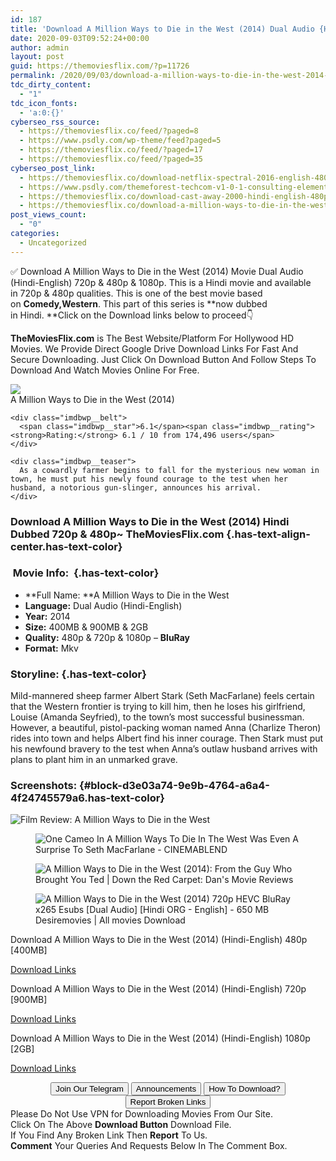 ```yaml
---
id: 187
title: 'Download A Million Ways to Die in the West (2014) Dual Audio {Hindi-English} 480p [400MB] || 720p [900MB] || 1080p [2GB]'
date: 2020-09-03T09:52:24+00:00
author: admin
layout: post
guid: https://themoviesflix.com/?p=11726
permalink: /2020/09/03/download-a-million-ways-to-die-in-the-west-2014-dual-audio-hindi-english-480p-400mb-720p-900mb-1080p-2gb/
tdc_dirty_content:
  - "1"
tdc_icon_fonts:
  - 'a:0:{}'
cyberseo_rss_source:
  - https://themoviesflix.co/feed/?paged=8
  - https://www.psdly.com/wp-theme/feed?paged=5
  - https://themoviesflix.co/feed/?paged=17
  - https://themoviesflix.co/feed/?paged=35
cyberseo_post_link:
  - https://themoviesflix.co/download-netflix-spectral-2016-english-480p-720p-1080p/
  - https://www.psdly.com/themeforest-techcom-v1-0-1-consulting-elementor-kit-25933062
  - https://themoviesflix.co/download-cast-away-2000-hindi-english-480p-720p/
  - https://themoviesflix.co/download-a-million-ways-to-die-in-the-west-2014-hindi-480p-720p-1080p/
post_views_count:
  - "0"
categories:
  - Uncategorized
---
```

✅ Download A Million Ways to Die in the West (2014)&nbsp;Movie&nbsp;Dual Audio (Hindi-English)&nbsp;720p&nbsp;&&nbsp;480p&nbsp;& 1080p. This is a Hindi movie and available in&nbsp;720p&nbsp;&&nbsp;480p&nbsp;qualities. This is one of the best movie based on&nbsp;**Comedy,Western**. This part of this series is&nbsp;**now dubbed in&nbsp;Hindi.&nbsp;**Click on the Download links below to proceed👇

**TheMoviesFlix.com**&nbsp;is The Best Website/Platform For Hollywood HD Movies. We Provide Direct Google Drive Download Links For Fast And Secure Downloading. Just Click On Download Button And Follow Steps To Download And Watch Movies Online For Free.

<div class="imdbwp imdbwp--movie dark">
  <div class="imdbwp__thumb">
    <a class="imdbwp__link" target="_blank" title="A Million Ways to Die in the West" href="https://www.imdb.com/title/tt2557490/" rel="nofollow noopener noreferrer"><img class="imdbwp__img" src="https://m.media-amazon.com/images/M/MV5BMTQ0NDcyNjg0MV5BMl5BanBnXkFtZTgwMzk4NTA4MTE@._V1_SX300.jpg" /></a>
  </div>
  
  <div class="imdbwp__content">
    <div class="imdbwp__header">
      <span class="imdbwp__title">A Million Ways to Die in the West</span> (2014)
    </div>
    
    <div class="imdbwp__belt">
      <span class="imdbwp__star">6.1</span><span class="imdbwp__rating"><strong>Rating:</strong> 6.1 / 10 from 174,496 users</span>
    </div>
    
    <div class="imdbwp__teaser">
      As a cowardly farmer begins to fall for the mysterious new woman in town, he must put his newly found courage to the test when her husband, a notorious gun-slinger, announces his arrival.
    </div>
  </div>
</div>

### Download A Million Ways to Die in the West (2014) Hindi Dubbed 720p & 480p~ TheMoviesFlix.com {.has-text-align-center.has-text-color}

### &nbsp;Movie Info:&nbsp; {.has-text-color}

  * **Full Name:&nbsp;**A Million Ways to Die in the West
  * **Language:**&nbsp;Dual Audio (Hindi-English)
  * **Year:**&nbsp;2014
  * **Size:**&nbsp;400MB & 900MB & 2GB
  * **Quality:**&nbsp;480p & 720p & 1080p –&nbsp;**BluRay**
  * **Format:**&nbsp;Mkv

### Storyline: {.has-text-color}

Mild-mannered sheep farmer Albert Stark (Seth MacFarlane) feels certain that the Western frontier is trying to kill him, then he loses his girlfriend, Louise (Amanda Seyfried), to the town’s most successful businessman. However, a beautiful, pistol-packing woman named Anna (Charlize Theron) rides into town and helps Albert find his inner courage. Then Stark must put his newfound bravery to the test when Anna’s outlaw husband arrives with plans to plant him in an unmarked grave.

### Screenshots: {#block-d3e03a74-9e9b-4764-a6a4-4f24745579a6.has-text-color}<figure class="wp-block-image">

![Film Review: A Million Ways to Die in the West](https://futurefive.co.nz/uploads/story/2014/12/05/a-million-ways-to-die-in-the-west01.jpg) </figure> <figure class="wp-block-image alignwide">![One Cameo In A Million Ways To Die In The West Was Even A Surprise To Seth MacFarlane - CINEMABLEND](https://img.cinemablend.com/cb/f/7/b/5/f/c/f7b5fcc49b7ea88799d856db7b20c9d9cb32739f700380f09a9d0ff75e6f7418.jpg)</figure> <figure class="wp-block-image alignwide">![A Million Ways to Die in the West (2014): From the Guy Who Brought You Ted | Down the Red Carpet: Dan's Movie Reviews](https://danhairfield.files.wordpress.com/2014/05/113642_gal.jpg)</figure> <figure class="wp-block-image alignwide">![A Million Ways to Die in the West (2014) 720p HEVC BluRay x265 Esubs [Dual Audio] [Hindi ORG - English] - 650 MB Desiremovies | All movies Download](https://thumbs2.imgbox.com/96/64/Q2A6OQGR_t.jpg)</figure> 

<p class="has-text-align-center has-text-color has-medium-font-size">
  Download A Million Ways to Die in the West (2014) (Hindi-English) 480p [400MB]
</p>

<span class="mb-center maxbutton-3-center"><span class="maxbutton-3-container mb-container"><a class="maxbutton-3 maxbutton maxbutton-post-button" target="_blank" rel="nofollow noopener noreferrer" href="https://coinquint.com/a10054/"><span class="mb-text">Download Links</span></a></span></span>

<p class="has-text-align-center has-text-color has-medium-font-size">
  Download A Million Ways to Die in the West (2014) (Hindi-English) 720p [900MB]
</p>

<span class="mb-center maxbutton-3-center"><span class="maxbutton-3-container mb-container"><a class="maxbutton-3 maxbutton maxbutton-post-button" target="_blank" rel="nofollow noopener noreferrer" href="https://coinquint.com/a10056/"><span class="mb-text">Download Links</span></a></span></span>

<p class="has-text-align-center has-text-color has-medium-font-size">
  Download A Million Ways to Die in the West (2014) (Hindi-English) 1080p [2GB]
</p>

<span class="mb-center maxbutton-3-center"><span class="maxbutton-3-container mb-container"><a class="maxbutton-3 maxbutton maxbutton-post-button" target="_blank" rel="nofollow noopener noreferrer" href="https://coinquint.com/a10058/"><span class="mb-text">Download Links</span></a></span></span>

<center>
</center>

<center>
  <a href="https://t.me/themoviesflixcom" target="_blank" data-wpel-link="external" rel="nofollow external noopener noreferrer"><button class="button button5">Join Our Telegram</button></a> <a href="https://themoviesflix.co/download-a-million-ways-to-die-in-the-west-2014-hindi-480p-720p-1080p/#" target="_blank" data-wpel-link="external" rel="nofollow external noopener noreferrer"><button class="button button5">Announcements</button></a> <a href="https://themoviesflix.com/how-to-download/" target="_blank" data-wpel-link="external" rel="nofollow external noopener noreferrer"><button class="button button5">How To Download?</button></a> <a href="https://themoviesflix.co/download-a-million-ways-to-die-in-the-west-2014-hindi-480p-720p-1080p/#" target="_blank" data-wpel-link="external" rel="nofollow external noopener noreferrer"><button class="button button5">Report Broken Links</button></a>
</center>

<div class="alert alert-danger">
  Please Do Not Use VPN for Downloading Movies From Our Site.
</div>

<div class="alert alert-success">
  Click On The Above <strong>Download Button</strong> Download File.
</div>

<div class="alert alert-warning">
  If You Find Any Broken Link Then <strong>Report</strong> To Us.
</div>

<div class="alert alert-info">
  <strong>Comment</strong> Your Queries And Requests Below In The Comment Box.
</div>